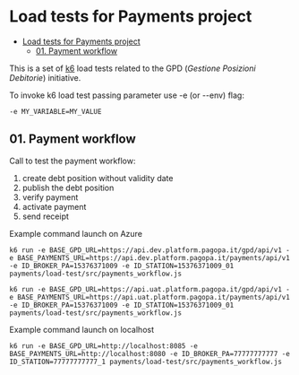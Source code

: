 # Load tests for Payments project


- [Load tests for Payments project](#load-tests-for-payments-project)
  - [01. Payment workflow](#01-payment-workflow)

This is a set of [k6](https://k6.io) load tests related to the GPD (_Gestione Posizioni Debitorie_) initiative.

To invoke k6 load test passing parameter use -e (or --env) flag:

```
-e MY_VARIABLE=MY_VALUE
```

## 01. Payment workflow

Call to test the payment workflow:
1. create debt position without validity date
2. publish the debt position
3. verify payment
4. activate payment
5. send receipt

Example command launch on Azure

```
k6 run -e BASE_GPD_URL=https://api.dev.platform.pagopa.it/gpd/api/v1 -e BASE_PAYMENTS_URL=https://api.dev.platform.pagopa.it/payments/api/v1 -e ID_BROKER_PA=15376371009 -e ID_STATION=15376371009_01 payments/load-test/src/payments_workflow.js

k6 run -e BASE_GPD_URL=https://api.uat.platform.pagopa.it/gpd/api/v1 -e BASE_PAYMENTS_URL=https://api.uat.platform.pagopa.it/payments/api/v1 -e ID_BROKER_PA=15376371009 -e ID_STATION=15376371009_01 payments/load-test/src/payments_workflow.js
```

Example command launch on localhost 

```
k6 run -e BASE_GPD_URL=http://localhost:8085 -e BASE_PAYMENTS_URL=http://localhost:8080 -e ID_BROKER_PA=77777777777 -e ID_STATION=77777777777_1 payments/load-test/src/payments_workflow.js
```